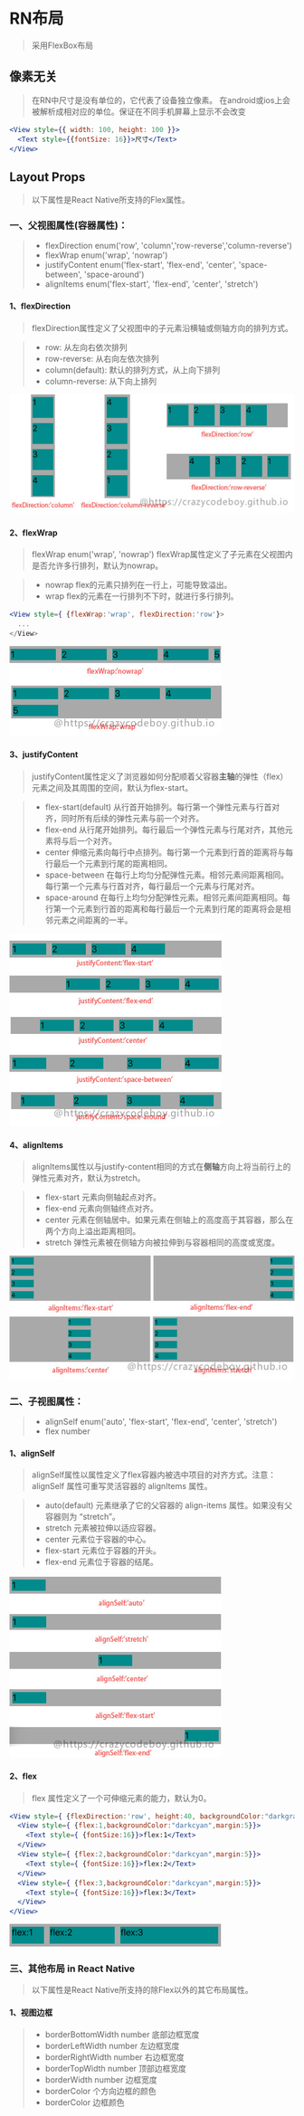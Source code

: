 # RN布局
>采用FlexBox布局

## 像素无关
>在RN中尺寸是没有单位的，它代表了设备独立像素。
>在android或ios上会被解析成相对应的单位。保证在不同手机屏幕上显示不会改变

```jsx
<View style={{ width: 100, height: 100 }}>
  <Text style={{fontSize: 16}}>尺寸</Text>
</View>
```

## Layout Props
>以下属性是React Native所支持的Flex属性。

### 一、父视图属性(容器属性)：
> * flexDirection enum('row', 'column','row-reverse','column-reverse')
> * flexWrap enum('wrap', 'nowrap')
> * justifyContent enum('flex-start', 'flex-end', 'center', 'space-between', 'space-around')
> * alignItems enum('flex-start', 'flex-end', 'center', 'stretch')

#### 1、flexDirection
> flexDirection属性定义了父视图中的子元素沿横轴或侧轴方向的排列方式。

> * row: 从左向右依次排列
> * row-reverse: 从右向左依次排列
> * column(default): 默认的排列方式，从上向下排列
> * column-reverse: 从下向上排列

![flexDirection](./images/flexDirection.jpg)

#### 2、flexWrap
> flexWrap enum('wrap', 'nowrap')
> flexWrap属性定义了子元素在父视图内是否允许多行排列，默认为nowrap。

> * nowrap flex的元素只排列在一行上，可能导致溢出。
> * wrap flex的元素在一行排列不下时，就进行多行排列。

```jsx
<View style={ {flexWrap:'wrap', flexDirection:'row'}>
  ...
</View>
```
![flexWrap](./images/flexWrap.jpg)

#### 3、justifyContent
> justifyContent属性定义了浏览器如何分配顺着父容器**主轴**的弹性（flex）元素之间及其周围的空间，默认为flex-start。

> * flex-start(default) 从行首开始排列。每行第一个弹性元素与行首对齐，同时所有后续的弹性元素与前一个对齐。
> * flex-end 从行尾开始排列。每行最后一个弹性元素与行尾对齐，其他元素将与后一个对齐。
> * center 伸缩元素向每行中点排列。每行第一个元素到行首的距离将与每行最后一个元素到行尾的距离相同。
> * space-between 在每行上均匀分配弹性元素。相邻元素间距离相同。每行第一个元素与行首对齐，每行最后一个元素与行尾对齐。
> * space-around 在每行上均匀分配弹性元素。相邻元素间距离相同。每行第一个元素到行首的距离和每行最后一个元素到行尾的距离将会是相邻元素之间距离的一半。

![justifyContent](./images/justifyContent.jpg)

#### 4、alignItems
> alignItems属性以与justify-content相同的方式在**侧轴**方向上将当前行上的弹性元素对齐，默认为stretch。

> * flex-start 元素向侧轴起点对齐。
> * flex-end 元素向侧轴终点对齐。
> * center 元素在侧轴居中。如果元素在侧轴上的高度高于其容器，那么在两个方向上溢出距离相同。
> * stretch 弹性元素被在侧轴方向被拉伸到与容器相同的高度或宽度。

![alignItems](./images/alignItems.jpg)

### 二、子视图属性：
> * alignSelf enum('auto', 'flex-start', 'flex-end', 'center', 'stretch')
> * flex number

#### 1、alignSelf
> alignSelf属性以属性定义了flex容器内被选中项目的对齐方式。注意：alignSelf 属性可重写灵活容器的 alignItems 属性。

> * auto(default) 元素继承了它的父容器的 align-items 属性。如果没有父容器则为 “stretch”。
> * stretch	元素被拉伸以适应容器。
> * center	元素位于容器的中心。
> * flex-start	元素位于容器的开头。
> * flex-end	元素位于容器的结尾。

![alignSelf](./images/alignSelf.jpg)

#### 2、flex
> flex 属性定义了一个可伸缩元素的能力，默认为0。

```jsx
<View style={ {flexDirection:'row', height:40, backgroundColor:"darkgray"} }>
  <View style={ {flex:1,backgroundColor:"darkcyan",margin:5}}>
    <Text style={ {fontSize:16}}>flex:1</Text>
  </View>
  <View style={ {flex:2,backgroundColor:"darkcyan",margin:5}}>
    <Text style={ {fontSize:16}}>flex:2</Text>
  </View>
  <View style={ {flex:3,backgroundColor:"darkcyan",margin:5}}>
    <Text style={ {fontSize:16}}>flex:3</Text>
  </View>          
</View>
```

![flex](./images/flex.jpg)

### 三、其他布局 in React Native
> 以下属性是React Native所支持的除Flex以外的其它布局属性。

#### 1、视图边框
> * borderBottomWidth number 底部边框宽度
> * borderLeftWidth number 左边框宽度
> * borderRightWidth number 右边框宽度
> * borderTopWidth number 顶部边框宽度
> * borderWidth number 边框宽度
> * border<Bottom	Left	Right	Top>Color 个方向边框的颜色
> * borderColor 边框颜色